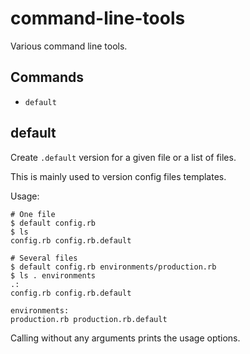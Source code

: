 command-line-tools
==================

Various command line tools.

## Commands

- `default`

## default

Create `.default` version for a given file or a list of files.

This is mainly used to version config files templates.

Usage:

    # One file
    $ default config.rb
    $ ls
    config.rb config.rb.default

    # Several files
    $ default config.rb environments/production.rb
    $ ls . environments
    .:
    config.rb config.rb.default

    environments:
    production.rb production.rb.default

Calling without any arguments prints the usage options.
